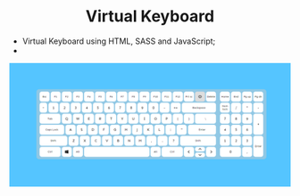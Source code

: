 <div>
    <h1 align="center">Virtual Keyboard</h1>
</div>

- Virtual Keyboard using HTML, SASS and JavaScript;
- 

<div>
    <img align="center" src="preview.png">
</div>